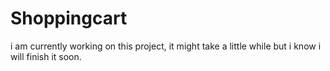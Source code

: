 # Shoppingcart
i am currently working on this project, it might take a little while 
but i know i will finish it soon.
